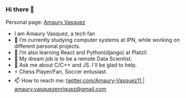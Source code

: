 ### Hi there 👋
Personal page: 
<a href="https://amaury-vasquez-portfolio.netlify.app/contact" target="_blank">
    Amaury Vasquez 
<a/> <br/>
- I am Amaury Vasquez, a tech fan <br/>
- 🔭 I’m currently studying computer systems at IPN, while working on different personal projects. <br/>
- 🤔  I’m also learning React and Python(django) at Platzi!. <br/>
- 👯 My dream job is to be a remote Data Scientist. <br/>
- 💬 Ask me about C/C++ and JS. I´ll be glad to help. <br/>
- ⚡ Chess Player/Fan, Soccer entusiast. <br/>
- 📫 How to reach me: <a href="https://twitter.com/AmauryVasquez11" target="_blank">  twitter.com/Amaury-Vasquez11 </a> | amaury.vasquezenriquez@gmail.com <br/> <br/> <br/>


